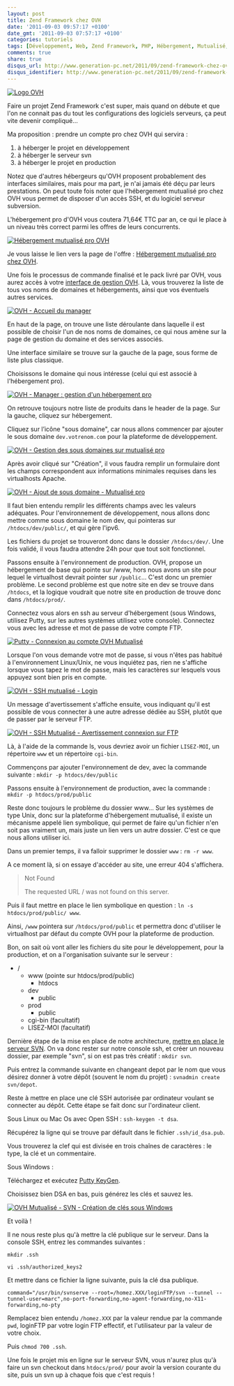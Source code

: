 ```yaml
---
layout: post
title: Zend Framework chez OVH
date: '2011-09-03 09:57:17 +0100'
date_gmt: '2011-09-03 07:57:17 +0100'
categories: tutoriels
tags: [Développement, Web, Zend Framework, PHP, Hébergement, Mutualisé, OVH, production]
comments: true
share: true
disqus_url: http://www.generation-pc.net/2011/09/zend-framework-chez-ovh/
disqus_identifier: http://www.generation-pc.net/2011/09/zend-framework-chez-ovh/
---
```

[![Logo OVH](/images/posts/2011-09-03-zend-framework-chez-ovh/01.jpg)](/images/posts/2011-09-03-zend-framework-chez-ovh/01.jpg)

Faire un projet Zend Framework c'est super, mais quand on débute et que l'on ne connait pas du tout les configurations des logiciels serveurs, ça peut vite devenir compliqué...

Ma proposition : prendre un compte pro chez OVH qui servira :

1. à héberger le projet en développement
2. à héberger le serveur svn
3. à héberger le projet en production

Notez que d'autres hébergeurs qu'OVH proposent probablement des interfaces similaires, mais pour ma part, je n'ai jamais été déçu par leurs prestations. On peut toute fois noter que l'hébergement mutualisé pro chez OVH vous permet de disposer d'un accès SSH, et du logiciel serveur subversion.

L'hébergement pro d'OVH vous coutera 71,64€ TTC par an, ce qui le place à un niveau très correct parmi les offres de leurs concurrents.

[![Hébergement mutualisé pro OVH](/images/posts/2011-09-03-zend-framework-chez-ovh/02.png)](/images/posts/2011-09-03-zend-framework-chez-ovh/02.png)

Je vous laisse le lien vers la page de l'offre : [Hébergement mutualisé pro chez OVH](http://www.ovh.com/fr/hebergement_mutualise/hebergement_web_mutualise_pro_100go_trafic_illimite.xml).

Une fois le processus de commande finalisé et le pack livré par OVH, vous aurez accès à votre [interface de gestion OVH](https://www.ovh.com/managerv3/). Là, vous trouverez la liste de tous vos noms de domaines et hébergements, ainsi que vos éventuels autres services.

[![OVH - Accueil du manager](/images/posts/2011-09-03-zend-framework-chez-ovh/03.png)](/images/posts/2011-09-03-zend-framework-chez-ovh/03.png)

En haut de la page, on trouve une liste déroulante dans laquelle il est possible de choisir l'un de nos noms de domaines, ce qui nous amène sur la page de gestion du domaine et des services associés.

Une interface similaire se trouve sur la gauche de la page, sous forme de liste plus classique.

Choisissons le domaine qui nous intéresse (celui qui est associé à l'hébergement pro).

[![OVH - Manager : gestion d'un hébergement pro](/images/posts/2011-09-03-zend-framework-chez-ovh/04.png)](/images/posts/2011-09-03-zend-framework-chez-ovh/04.png)

On retrouve toujours notre liste de produits dans le header de la page. Sur la gauche, cliquez sur hébergement.


Cliquez sur l’icône "sous domaine", car nous allons commencer par ajouter le sous domaine `dev.votrenom.com` pour la plateforme de développement.

[![OVH - Gestion des sous domaines sur mutualisé pro](/images/posts/2011-09-03-zend-framework-chez-ovh/05.png)](/images/posts/2011-09-03-zend-framework-chez-ovh/05.png)

Après avoir cliqué sur "Création", il vous faudra remplir un formulaire dont les champs correspondent aux informations minimales requises dans les virtualhosts Apache.

[![OVH - Ajout de sous domaine - Mutualisé pro](/images/posts/2011-09-03-zend-framework-chez-ovh/06.png)](/images/posts/2011-09-03-zend-framework-chez-ovh/06.png)

Il faut bien entendu remplir les différents champs avec les valeurs adéquates. Pour l'environnement de développement, nous allons donc mettre comme sous domaine le nom dev, qui pointeras sur `/htdocs/dev/public/`, et qui gère l'ipv6.

Les fichiers du projet se trouveront donc dans le dossier `/htdocs/dev/`. Une fois validé, il vous faudra attendre 24h pour que tout soit fonctionnel.

Passons ensuite à l'environnement de production. OVH, propose un hébergement de base qui pointe sur /www, hors nous avons un site pour lequel le virtualhost devrait pointer sur `/public`... C'est donc un premier problème. Le second problème est que notre site en dev se trouve dans `/htdocs`, et la logique voudrait que notre site en production de trouve donc dans `/htdocs/prod/`.

Connectez vous alors en ssh au serveur d'hébergement (sous Windows, utilisez Putty, sur les autres systèmes utilisez votre console). Connectez vous avec les adresse et mot de passe de votre compte FTP.

[![Putty - Connexion au compte OVH Mutualisé](/images/posts/2011-09-03-zend-framework-chez-ovh/07.png)](/images/posts/2011-09-03-zend-framework-chez-ovh/07.png)

Lorsque l'on vous demande votre mot de passe, si vous n'êtes pas habitué à l'environnement Linux/Unix, ne vous inquiétez pas, rien ne s'affiche lorsque vous tapez le mot de passe, mais les caractères sur lesquels vous appuyez sont bien pris en compte.

[![OVH - SSH mutualisé - Login](/images/posts/2011-09-03-zend-framework-chez-ovh/08.png)](/images/posts/2011-09-03-zend-framework-chez-ovh/08.png)

Un message d'avertissement s'affiche ensuite, vous indiquant qu'il est possible de vous connecter à une autre adresse dédiée au SSH, plutôt que de passer par le serveur FTP.


[![OVH - SSH Mutualisé - Avertissement connexion sur FTP](/images/posts/2011-09-03-zend-framework-chez-ovh/09.png)](/images/posts/2011-09-03-zend-framework-chez-ovh/09.png)

Là, à l'aide de la commande ls, vous devriez avoir un fichier `LISEZ-MOI`, un répertoire `www` et un répertoire `cgi-bin`.

Commençons par ajouter l'environnement de dev, avec la commande suivante : `mkdir -p htdocs/dev/public`

Passons ensuite à l'environnement de production, avec la commande : `mkdir -p htdocs/prod/public`

Reste donc toujours le problème du dossier www... Sur les systèmes de type Unix, donc sur la plateforme d'hébergement mutualisé, il existe un mécanisme appelé lien symbolique, qui permet de faire qu'un fichier n'en soit pas vraiment un, mais juste un lien vers un autre dossier. C'est ce que nous allons utiliser ici.

Dans un premier temps, il va falloir supprimer le dossier `www` : `rm -r www`.

A ce moment là, si on essaye d'accéder au site, une erreur 404 s'affichera.

> Not Found
> 
> The requested URL / was not found on this server.

Puis il faut mettre en place le lien symbolique en question : `ln -s htdocs/prod/public/ www`.

Ainsi, `/www` pointera sur `/htdocs/prod/public` et permettra donc d'utiliser le virtualhost par défaut du compte OVH pour la plateforme de production.

Bon, on sait où vont aller les fichiers du site pour le développement, pour la production, et on a l'organisation suivante sur le serveur :

 * /
     * www (pointe sur htdocs/prod/public)
         * htdocs
     * dev
         * public
     * prod
         * public
     * cgi-bin (facultatif)
     * LISEZ-MOI (facultatif)

Dernière étape de la mise en place de notre architecture, [mettre en place le serveur SVN](http://guide.ovh.com/SVNMutu). On va donc rester sur notre console ssh, et créer un nouveau dossier, par exemple "svn", si on est pas très créatif : `mkdir svn`.

Puis entrez la commande suivante en changeant depot par le nom que vous désirez donner à votre dépôt (souvent le nom du projet) : `svnadmin create svn/depot`.

Reste à mettre en place une clé SSH autorisée par ordinateur voulant se connecter au dépôt. Cette étape se fait donc sur l'ordinateur client.

Sous Linux ou Mac Os avec Open SSH : `ssh-keygen -t dsa`.

Récupérez la ligne qui se trouve par défault dans le fichier `.ssh/id_dsa.pub`.

Vous trouverez la clef qui est divisée en trois chaînes de caractères : le type, la clé et un commentaire.

Sous Windows :

Téléchargez et exécutez [Putty KeyGen](http://the.earth.li/~sgtatham/putty/latest/x86/puttygen.exe).

Choisissez bien DSA en bas, puis générez les clés et sauvez les.

[![OVH Mutualisé - SVN - Création de clés sous Windows](/images/posts/2011-09-03-zend-framework-chez-ovh/10.png)](/images/posts/2011-09-03-zend-framework-chez-ovh/10.png)

Et voilà !

Il ne nous reste plus qu'à mettre la clé publique sur le serveur. Dans la console SSH, entrez les commandes suivantes :

`mkdir .ssh`

`vi .ssh/authorized_keys2`

Et mettre dans ce fichier la ligne suivante, puis la clé dsa publique.

`command="/usr/bin/svnserve --root=/homez.XXX/loginFTP/svn --tunnel --tunnel-user=marc",no-port-forwarding,no-agent-forwarding,no-X11-forwarding,no-pty`

Remplacez bien entendu `/homez.XXX` par la valeur rendue par la commande `pwd`, loginFTP par votre login FTP effectif, et l'utilisateur par la valeur de votre choix.

Puis `chmod 700 .ssh`.

Une fois le projet mis en ligne sur le serveur SVN, vous n'aurez plus qu'à faire un svn checkout dans `htdocs/prod/` pour avoir la version courante du site, puis un svn up à chaque fois que c'est requis !
